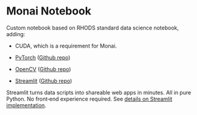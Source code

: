 # Monai Notebook

Custom notebook based on RHODS standard data science notebook, adding:

* CUDA, which is a requirement for Monai.

* [PyTorch]() ([Github repo]())

* [OpenCV]() ([Github repo]())

* [Streamlit](https://streamlit.io/) ([Github repo](https://github.com/streamlit/streamlit))

Streamlit turns data scripts into shareable web apps in minutes.
All in pure Python. No front‑end experience required.
See [details on Streamlit implementation](../streamlit-notebook/README.md).